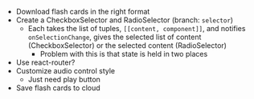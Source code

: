 - Download flash cards in the right format
- Create a CheckboxSelector and RadioSelector (branch: `selector`)
  - Each takes the list of tuples, `[[content, component]]`, and notifies
    `onSelectionChange`, gives the selected list of content
    (CheckboxSelector) or the selected content (RadioSelector)
    - Problem with this is that state is held in two places
- Use react-router?
- Customize audio control style
  - Just need play button
- Save flash cards to cloud
